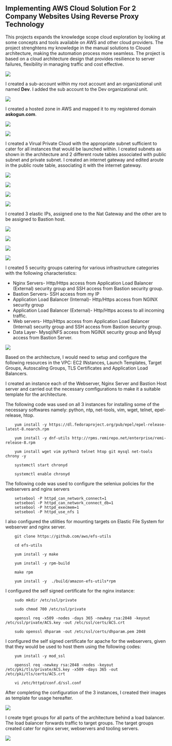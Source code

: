 ## Implementing AWS Cloud Solution For 2 Company Websites Using Reverse Proxy Technology

This projects expands the knowledge scope cloud exploration by looking at some concepts and tools available on AWS and other cloud providers. The project strenghtens my knowledge in the manual solutions to Clouod architecture, making the automation process more seamless. 
The project is based on a cloud architecture design that provides resilience to server failures, flexibility in managing traffic and cost effective.

![](images/img13.png)

I created a sub-account within my root account and an organizational unit named **Dev**. I added the sub account to the Dev organizational unit.

![](images/img2.png)

I created a hosted zone in AWS and mapped it to my registered domain **askogun.com**.

![](images/img3.png)

![](images/img5.png)

 I created a Virual Private Cloud with the appropriate subnet sufficient to cater for all instances that would be launched within. I created subnets as shown in the architecture and 2 different route tables associated with public subnet and private subnet. I created an internet gateway and edited aroute in the public route table, associating it with the internet gateway. 

![](images/img11.png)

![](images/img6.png)

![](images/img7.png)

![](images/img10.png)

I created 3 elastic IPs, assigned one to the Nat Gateway and the other are to be assigned to Bastion host.

![](images/img8.png)

![](images/img3.png)

![](images/img3.png)

![](images/img3.png)



I created 5 security groups catering for various infrastructure categories with the following characteristics:
 * Nginx Servers- Http/Https access from Application Load Balancer (External) security group and SSH access from Bastion security group.
 * Bastion Servers- SSH access from my IP
 * Application Load Balancer (Internal)- Http/Https access from NGINX security group
 * Application Load Balancer (External)- Http/Https access to all incoming traffic.
 * Web servers- Http/Https access from Application Load Balancer (Internal) security group and SSH access from Bastion security group.
 * Data Layer- Mysql/NFS access from NGINX security group and Mysql access from Bastion Server.

![](images/img12.png)


 Based on the architecture, I would need to setup and configure the following resources in the VPC:
 EC2 INstances, Launch Templates, Target Groups, Autoscaling Groups, TLS Certificates and Application Load Balancers.

 I created an instance each of the Webserver, Nginx Server and Bastion Host server and carried out the necessary comfigurations to make it a suitable template for the architecture. 

The following code was used on all 3 instances for installing some of the necessary softwares namely: python, ntp, net-tools, vim, wget, telnet, epel-release, htop.
```
    yum install -y https://dl.fedoraproject.org/pub/epel/epel-release-latest-8.noarch.rpm

    yum install -y dnf-utils http://rpms.remirepo.net/enterprise/remi-release-8.rpm

    yum install wget vim python3 telnet htop git mysql net-tools chrony -y

    systemctl start chronyd

    systemctl enable chronyd
```
The following code was used to configure the seleniux policies for the webservers and nginx servers
```
    setsebool -P httpd_can_network_connect=1
    setsebool -P httpd_can_network_connect_db=1
    setsebool -P httpd_execmem=1
    setsebool -P httpd_use_nfs 1
```

I also configured the utilities for mounting targets on Elastic File System for webserver and nginx server.
```
    git clone https://github.com/aws/efs-utils

    cd efs-utils

    yum install -y make

    yum install -y rpm-build

    make rpm 

    yum install -y  ./build/amazon-efs-utils*rpm
```

I configured the self signed certificate for the nginx instance:

```
    sudo mkdir /etc/ssl/private

    sudo chmod 700 /etc/ssl/private

    openssl req -x509 -nodes -days 365 -newkey rsa:2048 -keyout /etc/ssl/private/ACS.key -out /etc/ssl/certs/ACS.crt

    sudo openssl dhparam -out /etc/ssl/certs/dhparam.pem 2048
```
 
I configured the self signed certificate for apache for the webservers, given that they would be used to host them using the following codes:
```
    yum install -y mod_ssl

    openssl req -newkey rsa:2048 -nodes -keyout /etc/pki/tls/private/ACS.key -x509 -days 365 -out /etc/pki/tls/certs/ACS.crt

    vi /etc/httpd/conf.d/ssl.conf
```

After completing the configuration of the 3 instances, I created their images as template for usage hereafter.

![](images/img14.png)

I create trget groups for all parts of the architecture behind a load balancer. The load balancer forwards traffic to target groups. The target groups created cater for nginx server, webservers and tooling servers. 

![](images/img15.png)


